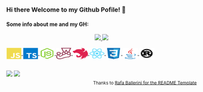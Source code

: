 ### Hi there Welcome to my Github Pofile! 👋
#### Some info about me and my GH:
<div align="center">
  <a href="https://github.com/nikolasFreitas">
  <img height="180em" src="https://github-readme-stats.vercel.app/api?username=nikolasFreitas&show_icons=true&theme=dracula&include_all_commits=true&count_private=true"/>
  <img height="180em" src="https://github-readme-stats.vercel.app/api/top-langs/?username=nikolasFreitas&layout=compact&langs_count=7&theme=dracula"/>
</div>
<div style="display: inline_block"><br>
  <img align="center" alt="Nik-Js" height="30" width="40" src="https://raw.githubusercontent.com/devicons/devicon/master/icons/javascript/javascript-plain.svg">
  <img align="center" alt="Nik-Ts" height="30" width="40" src="https://raw.githubusercontent.com/devicons/devicon/master/icons/typescript/typescript-plain.svg">
  <img align="center" alt="Nik-Nodejs" height="30" width="40" src="https://raw.githubusercontent.com/devicons/devicon/master/icons/nodejs/nodejs-original.svg">
  <img align="center" alt="Nik-Jest" height="30" width="40" src="https://raw.githubusercontent.com/devicons/devicon/master/icons/jest/jest-plain.svg">
  <img align="center" alt="Nik-Nest" height="30" width="40" src="https://raw.githubusercontent.com/devicons/devicon/master/icons/nestjs/nestjs-plain.svg">
  <img align="center" alt="Nik-React" height="30" width="40" src="https://raw.githubusercontent.com/devicons/devicon/master/icons/react/react-original.svg">
  <img align="center" alt="Nik-CSS" height="30" width="40" src="https://raw.githubusercontent.com/devicons/devicon/master/icons/css3/css3-original.svg">
  <img align="center" alt="Nik-Java" height="30" width="40" src="https://raw.githubusercontent.com/devicons/devicon/master/icons/java/java-original.svg">
  <img align="center" alt="Nik-Rust" height="30" width="40" src="https://raw.githubusercontent.com/devicons/devicon/master/icons/rust/rust-plain.svg">
</div>
  
  ##
 
<div> 
  <a href="https://www.youtube.com/channel/UC0kea7q-GtXOrEKb4hYluUg" target="_blank"><img src="https://img.shields.io/badge/YouTube-FF0000?style=for-the-badge&logo=youtube&logoColor=white" target="_blank"></a>
  <a href="https://www.linkedin.com/in/nikolas-freitas/" target="_blank"><img src="https://img.shields.io/badge/-LinkedIn-%230077B5?style=for-the-badge&logo=linkedin&logoColor=white" target="_blank"></a>
</div>

<div align="right">
  <sub>Thanks to <a href="https://github.com/rafaballerini/">Rafa Ballerini for the README Template</a></sub>
</div>

